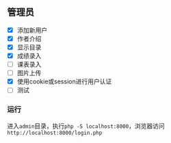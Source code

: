 ## 管理员

- [x] 添加新用户
- [x] 作者介绍
- [x] 显示目录   
- [x] 成绩录入
- [ ] 课表录入
- [ ] 图片上传
- [x] 使用cookie或session进行用户认证
- [ ] 测试

### 运行

进入`admin`目录，执行`php -S localhost:8000`，浏览器访问`http://localhost:8000/login.php`


